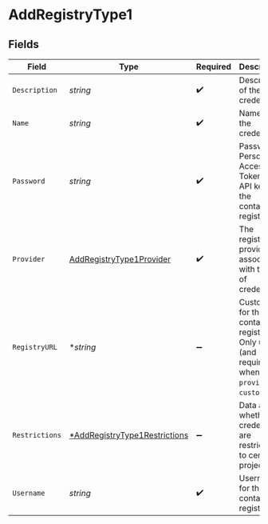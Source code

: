 # AddRegistryType1


## Fields

| Field                                                                                          | Type                                                                                           | Required                                                                                       | Description                                                                                    | Example                                                                                        |
| ---------------------------------------------------------------------------------------------- | ---------------------------------------------------------------------------------------------- | ---------------------------------------------------------------------------------------------- | ---------------------------------------------------------------------------------------------- | ---------------------------------------------------------------------------------------------- |
| `Description`                                                                                  | *string*                                                                                       | :heavy_check_mark:                                                                             | Description of the credentials.                                                                | This is a set of saved credentials.                                                            |
| `Name`                                                                                         | *string*                                                                                       | :heavy_check_mark:                                                                             | Name of the credentials.                                                                       | Example Credentials                                                                            |
| `Password`                                                                                     | *string*                                                                                       | :heavy_check_mark:                                                                             | Password, Personal Access Token, or API key for the container registry.                        | password1234                                                                                   |
| `Provider`                                                                                     | [AddRegistryType1Provider](../../models/shared/addregistrytype1provider.md)                    | :heavy_check_mark:                                                                             | The registry provider associated with this set of credentials.                                 | dockerhub                                                                                      |
| `RegistryURL`                                                                                  | **string*                                                                                      | :heavy_minus_sign:                                                                             | Custom url for the container registry. Only usable (and required) when `provider` is `custom`. | https://example.com                                                                            |
| `Restrictions`                                                                                 | [*AddRegistryType1Restrictions](../../models/shared/addregistrytype1restrictions.md)           | :heavy_minus_sign:                                                                             | Data about whether the credentials are restricted to certain projects.                         |                                                                                                |
| `Username`                                                                                     | *string*                                                                                       | :heavy_check_mark:                                                                             | Username for the container registry.                                                           | test-user                                                                                      |